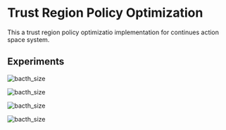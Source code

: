 # Trust Region Policy Optimization

This a trust region policy optimizatio implementation for continues action space system.

## Experiments

![bacth_size](https://github.com/MEfeTiryaki/trpo/blob/master/fig/bacht_size.png)

![bacth_size](https://github.com/MEfeTiryaki/trpo/blob/master/fig/memory.png)

![bacth_size](https://github.com/MEfeTiryaki/trpo/blob/master/fig/td_mc.png)

![bacth_size](https://github.com/MEfeTiryaki/trpo/blob/master/fig/value_iter_max.png)
